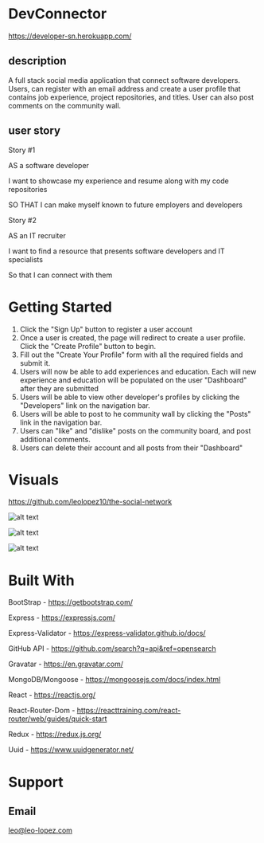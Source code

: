 # DevConnector

https://developer-sn.herokuapp.com/

## description

A full stack social media application that connect software developers. Users, can register with an email address and create a user profile that contains job experience, project repositories, and titles. User can also post comments on the community wall.

## user story

Story #1

AS a software developer

I want to showcase my experience and resume along with my code repositories

SO THAT I can make myself known to future employers and developers

Story #2

AS an IT recruiter

I want to find a resource that presents software developers and IT specialists

So that I can connect with them

# Getting Started

1. Click the "Sign Up" button to register a user account
2. Once a user is created, the page will redirect to create a user profile. Click the "Create Profile" button to begin.
3. Fill out the "Create Your Profile" form with all the required fields and submit it.
4. Users will now be able to add experiences and education. Each will new experience and education will be populated on the user "Dashboard" after they are submitted
5. Users will be able to view other developer's profiles by clicking the "Developers" link on the navigation bar.
6. Users will be able to post to he community wall by clicking the "Posts" link in the navigation bar.
7. Users can "like" and "dislike" posts on the community board, and post additional comments.
8. Users can delete their account and all posts from their "Dashboard"

# Visuals

https://github.com/leolopez10/the-social-network

![alt text](assets/images/landing_page.png 'Logo Title Text 1')

![alt text](assets/images/results.png 'Logo Title Text 1')

![alt text](assets/images/map.png 'Logo Title Text 1')

# Built With

BootStrap - https://getbootstrap.com/

Express - https://expressjs.com/

Express-Validator - https://express-validator.github.io/docs/

GitHub API - https://github.com/search?q=api&ref=opensearch

Gravatar - https://en.gravatar.com/

MongoDB/Mongoose - https://mongoosejs.com/docs/index.html

React - https://reactjs.org/

React-Router-Dom - https://reacttraining.com/react-router/web/guides/quick-start

Redux - https://redux.js.org/

Uuid - https://www.uuidgenerator.net/

# Support

## Email

leo@leo-lopez.com
